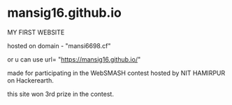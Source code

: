 # mansig16.github.io


MY FIRST WEBSITE


hosted on domain -    "mansi6698.cf"


or u can use url= "https://mansig16.github.io/"


made for participating in the WebSMASH contest hosted by NIT HAMIRPUR on Hackerearth.

this site won 3rd prize in the contest.
